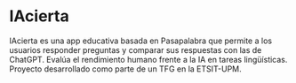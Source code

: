 # IAcierta
IAcierta es una app educativa basada en Pasapalabra que permite a los usuarios responder preguntas y comparar sus respuestas con las de ChatGPT. Evalúa el rendimiento humano frente a la IA en tareas lingüísticas. Proyecto desarrollado como parte de un TFG en la ETSIT-UPM.
